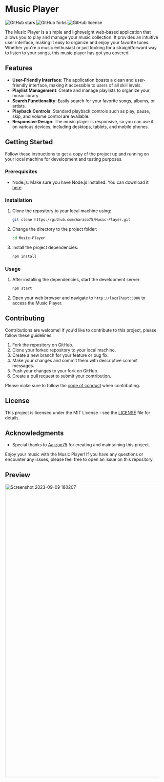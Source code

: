 # Music Player

![GitHub stars](https://img.shields.io/github/stars/Aarzoo75/Music-Player?style=flat-square)
![GitHub forks](https://img.shields.io/github/forks/Aarzoo75/Music-Player?style=flat-square)
![GitHub license](https://img.shields.io/github/license/Aarzoo75/Music-Player?style=flat-square)

The Music Player is a simple and lightweight web-based application that allows you to play and manage your music collection. It provides an intuitive user interface, making it easy to organize and enjoy your favorite tunes. Whether you're a music enthusiast or just looking for a straightforward way to listen to your songs, this music player has got you covered.

## Features

- **User-Friendly Interface**: The application boasts a clean and user-friendly interface, making it accessible to users of all skill levels.
- **Playlist Management**: Create and manage playlists to organize your music library.
- **Search Functionality**: Easily search for your favorite songs, albums, or artists.
- **Playback Controls**: Standard playback controls such as play, pause, skip, and volume control are available.
- **Responsive Design**: The music player is responsive, so you can use it on various devices, including desktops, tablets, and mobile phones.

## Getting Started

Follow these instructions to get a copy of the project up and running on your local machine for development and testing purposes.

### Prerequisites

- Node.js: Make sure you have Node.js installed. You can download it [here](https://nodejs.org/).

### Installation

1. Clone the repository to your local machine using:

   ```bash
   git clone https://github.com/Aarzoo75/Music-Player.git
   ```

2. Change the directory to the project folder:

   ```bash
   cd Music-Player
   ```

3. Install the project dependencies:

   ```bash
   npm install
   ```

### Usage

1. After installing the dependencies, start the development server:

   ```bash
   npm start
   ```

2. Open your web browser and navigate to `http://localhost:3000` to access the Music Player.

## Contributing

Contributions are welcome! If you'd like to contribute to this project, please follow these guidelines:

1. Fork the repository on GitHub.
2. Clone your forked repository to your local machine.
3. Create a new branch for your feature or bug fix.
4. Make your changes and commit them with descriptive commit messages.
5. Push your changes to your fork on GitHub.
6. Create a pull request to submit your contribution.

Please make sure to follow the [code of conduct](CODE_OF_CONDUCT.md) when contributing.

## License

This project is licensed under the MIT License - see the [LICENSE](LICENSE) file for details.

## Acknowledgments

- Special thanks to [Aarzoo75](https://github.com/Aarzoo75) for creating and maintaining this project.

Enjoy your music with the Music Player! If you have any questions or encounter any issues, please feel free to open an issue on this repository.

## Preview
<img width="960" alt="Screenshot 2023-09-09 180207" src="https://github.com/Aarzoo75/Music-Player/assets/59678435/95170c5a-e112-42a4-8a83-e7d5a14d0674">
